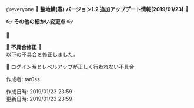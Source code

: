@everyone 
:cherry_blossom:  **__整地鯖(春) バージョン1.2 追加アップデート情報(2019/01/23)__** :cherry_blossom:  


:eyeglasses: **__その他の細かい変更点__** :eyeglasses:    

:diamond_shape_with_a_dot_inside: 


:bow: **__不具合修正__** :bow:   
以下の不具合を修正しました．  

:diamond_shape_with_a_dot_inside: ログイン時とレベルアップが正しく行われない不具合  



作成者: tar0ss  

作成日時: 2019/01/23 23:59  
更新日時: 2019/01/23 23:59